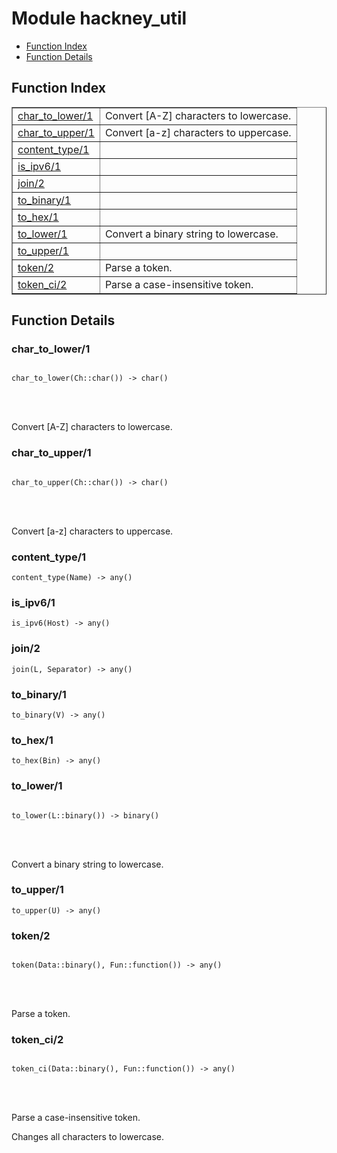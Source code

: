 

# Module hackney_util #
* [Function Index](#index)
* [Function Details](#functions)


<a name="index"></a>

## Function Index ##


<table width="100%" border="1" cellspacing="0" cellpadding="2" summary="function index"><tr><td valign="top"><a href="#char_to_lower-1">char_to_lower/1</a></td><td>Convert [A-Z] characters to lowercase.</td></tr><tr><td valign="top"><a href="#char_to_upper-1">char_to_upper/1</a></td><td>Convert [a-z] characters to uppercase.</td></tr><tr><td valign="top"><a href="#content_type-1">content_type/1</a></td><td></td></tr><tr><td valign="top"><a href="#is_ipv6-1">is_ipv6/1</a></td><td></td></tr><tr><td valign="top"><a href="#join-2">join/2</a></td><td></td></tr><tr><td valign="top"><a href="#to_binary-1">to_binary/1</a></td><td></td></tr><tr><td valign="top"><a href="#to_hex-1">to_hex/1</a></td><td></td></tr><tr><td valign="top"><a href="#to_lower-1">to_lower/1</a></td><td>Convert a binary string to lowercase.</td></tr><tr><td valign="top"><a href="#to_upper-1">to_upper/1</a></td><td></td></tr><tr><td valign="top"><a href="#token-2">token/2</a></td><td>Parse a token.</td></tr><tr><td valign="top"><a href="#token_ci-2">token_ci/2</a></td><td>Parse a case-insensitive token.</td></tr></table>


<a name="functions"></a>

## Function Details ##

<a name="char_to_lower-1"></a>

### char_to_lower/1 ###


<pre><code>
char_to_lower(Ch::char()) -&gt; char()
</code></pre>

<br></br>


Convert [A-Z] characters to lowercase.
<a name="char_to_upper-1"></a>

### char_to_upper/1 ###


<pre><code>
char_to_upper(Ch::char()) -&gt; char()
</code></pre>

<br></br>


Convert [a-z] characters to uppercase.
<a name="content_type-1"></a>

### content_type/1 ###

`content_type(Name) -> any()`


<a name="is_ipv6-1"></a>

### is_ipv6/1 ###

`is_ipv6(Host) -> any()`


<a name="join-2"></a>

### join/2 ###

`join(L, Separator) -> any()`


<a name="to_binary-1"></a>

### to_binary/1 ###

`to_binary(V) -> any()`


<a name="to_hex-1"></a>

### to_hex/1 ###

`to_hex(Bin) -> any()`


<a name="to_lower-1"></a>

### to_lower/1 ###


<pre><code>
to_lower(L::binary()) -&gt; binary()
</code></pre>

<br></br>


Convert a binary string to lowercase.
<a name="to_upper-1"></a>

### to_upper/1 ###

`to_upper(U) -> any()`


<a name="token-2"></a>

### token/2 ###


<pre><code>
token(Data::binary(), Fun::function()) -&gt; any()
</code></pre>

<br></br>


Parse a token.
<a name="token_ci-2"></a>

### token_ci/2 ###


<pre><code>
token_ci(Data::binary(), Fun::function()) -&gt; any()
</code></pre>

<br></br>



Parse a case-insensitive token.


Changes all characters to lowercase.
